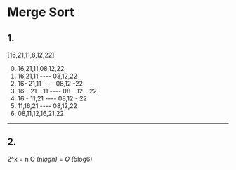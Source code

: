 # Merge Sort

## 1. 
[16,21,11,8,12,22] 

0. 16,21,11,08,12,22
1. 16,21,11 ---- 08,12,22
2. 16- 21,11 ---- 08,12 -22  
3. 16 - 21 - 11 ---- 08 - 12 - 22
4. 16 - 11,21 ---- 08,12 - 22
5. 11,16,21 ---- 08,12,22
6. 08,11,12,16,21,22
---
## 2.
2^x = n
O (n*logn) = O (6*log6)